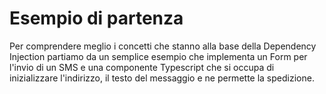 # Esempio di partenza
Per comprendere meglio i concetti che stanno alla base della Dependency Injection partiamo da un semplice esempio che implementa un Form per l'invio di un SMS e una componente Typescript che si occupa di inizializzare l'indirizzo, il testo del messaggio e ne permette la spedizione.